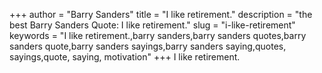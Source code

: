 +++
author = "Barry Sanders"
title = "I like retirement."
description = "the best Barry Sanders Quote: I like retirement."
slug = "i-like-retirement"
keywords = "I like retirement.,barry sanders,barry sanders quotes,barry sanders quote,barry sanders sayings,barry sanders saying,quotes, sayings,quote, saying, motivation"
+++
I like retirement.
